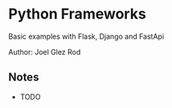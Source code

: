 # Python Frameworks
Basic examples with Flask, Django and FastApi

Author: Joel Glez Rod

## Notes
* TODO
